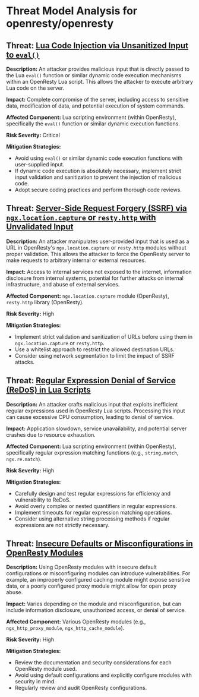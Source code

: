 # Threat Model Analysis for openresty/openresty

## Threat: [Lua Code Injection via Unsanitized Input to `eval()`](./threats/lua_code_injection_via_unsanitized_input_to__eval___.md)

**Description:** An attacker provides malicious input that is directly passed to the Lua `eval()` function or similar dynamic code execution mechanisms within an OpenResty Lua script. This allows the attacker to execute arbitrary Lua code on the server.

**Impact:** Complete compromise of the server, including access to sensitive data, modification of data, and potential execution of system commands.

**Affected Component:** Lua scripting environment (within OpenResty), specifically the `eval()` function or similar dynamic execution functions.

**Risk Severity:** Critical

**Mitigation Strategies:**
*   Avoid using `eval()` or similar dynamic code execution functions with user-supplied input.
*   If dynamic code execution is absolutely necessary, implement strict input validation and sanitization to prevent the injection of malicious code.
*   Adopt secure coding practices and perform thorough code reviews.

## Threat: [Server-Side Request Forgery (SSRF) via `ngx.location.capture` or `resty.http` with Unvalidated Input](./threats/server-side_request_forgery__ssrf__via__ngx_location_capture__or__resty_http__with_unvalidated_input.md)

**Description:** An attacker manipulates user-provided input that is used as a URL in OpenResty's `ngx.location.capture` or `resty.http` modules without proper validation. This allows the attacker to force the OpenResty server to make requests to arbitrary internal or external resources.

**Impact:** Access to internal services not exposed to the internet, information disclosure from internal systems, potential for further attacks on internal infrastructure, and abuse of external services.

**Affected Component:** `ngx.location.capture` module (OpenResty), `resty.http` library (OpenResty).

**Risk Severity:** High

**Mitigation Strategies:**
*   Implement strict validation and sanitization of URLs before using them in `ngx.location.capture` or `resty.http`.
*   Use a whitelist approach to restrict the allowed destination URLs.
*   Consider using network segmentation to limit the impact of SSRF attacks.

## Threat: [Regular Expression Denial of Service (ReDoS) in Lua Scripts](./threats/regular_expression_denial_of_service__redos__in_lua_scripts.md)

**Description:** An attacker crafts malicious input that exploits inefficient regular expressions used in OpenResty Lua scripts. Processing this input can cause excessive CPU consumption, leading to denial of service.

**Impact:** Application slowdown, service unavailability, and potential server crashes due to resource exhaustion.

**Affected Component:** Lua scripting environment (within OpenResty), specifically regular expression matching functions (e.g., `string.match`, `ngx.re.match`).

**Risk Severity:** High

**Mitigation Strategies:**
*   Carefully design and test regular expressions for efficiency and vulnerability to ReDoS.
*   Avoid overly complex or nested quantifiers in regular expressions.
*   Implement timeouts for regular expression matching operations.
*   Consider using alternative string processing methods if regular expressions are not strictly necessary.

## Threat: [Insecure Defaults or Misconfigurations in OpenResty Modules](./threats/insecure_defaults_or_misconfigurations_in_openresty_modules.md)

**Description:**  Using OpenResty modules with insecure default configurations or misconfiguring modules can introduce vulnerabilities. For example, an improperly configured caching module might expose sensitive data, or a poorly configured proxy module might allow for open proxy abuse.

**Impact:** Varies depending on the module and misconfiguration, but can include information disclosure, unauthorized access, or denial of service.

**Affected Component:** Various OpenResty modules (e.g., `ngx_http_proxy_module`, `ngx_http_cache_module`).

**Risk Severity:** High

**Mitigation Strategies:**
*   Review the documentation and security considerations for each OpenResty module used.
*   Avoid using default configurations and explicitly configure modules with security in mind.
*   Regularly review and audit OpenResty configurations.

